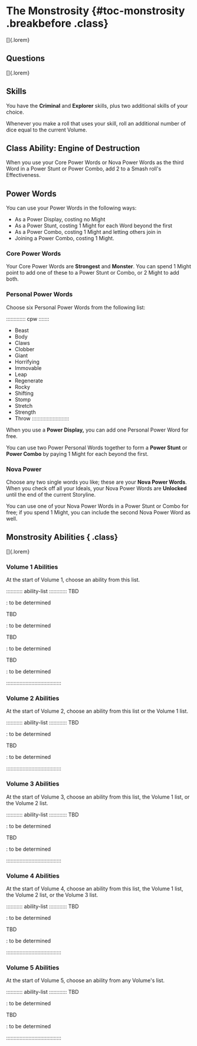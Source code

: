 # The Monstrosity {#toc-monstrosity .breakbefore .class}

[]{.lorem}

## Questions

[]{.lorem}

## Skills

You have the **Criminal** and **Explorer** skills, plus two
additional skills of your choice.

Whenever you make a roll that uses your skill, roll an additional number of 
dice equal to the current Volume.

## Class Ability: Engine of Destruction

When you use your Core Power Words or Nova Power Words as
the third Word in a Power Stunt or Power Combo, add 2 to
a Smash roll's Effectiveness.

## Power Words

You can use your Power Words in the following ways:

- As a Power Display, costing no Might
- As a Power Stunt, costing 1 Might for each Word beyond the first
- As a Power Combo, costing 1 Might and letting others join in
- Joining a Power Combo, costing 1 Might.

### Core Power Words

Your Core Power Words are **Strongest** and **Monster**.
You can spend 1 Might point to add one of these to a Power Stunt or Combo,
or 2 Might to add both.

### Personal Power Words

Choose six Personal Power Words from the following list:

::::::::::::: cpw :::::::
- Beast
- Body
- Claws
- Clobber
- Giant
- Horrifying
- Immovable
- Leap
- Regenerate
- Rocky
- Shifting
- Stomp
- Stretch
- Strength
- Throw
:::::::::::::::::::::::::

When you use a **Power Display,** you can add one Personal Power Word for free.

You can use two Power Personal Words together to form a **Power Stunt** or **Power Combo**
by paying 1 Might for each beyond the first.

### Nova Power

Choose any two single words you like; these are your **Nova Power Words**.
When you check off all your Ideals, your Nova Power Words are **Unlocked**
until the end of the current Storyline.

You can use one of your Nova Power Words in a Power Stunt or Combo for free; if you spend
1 Might, you can include the second Nova Power Word as well.

## Monstrosity Abilities {  .class}

[]{.lorem}

### Volume 1 Abilities

At the start of Volume 1, choose an ability from this list.

::::::::::: ability-list ::::::::::::
TBD

:   to be determined

TBD

:   to be determined

TBD

:   to be determined


TBD

:   to be determined

:::::::::::::::::::::::::::::::::::::

### Volume 2 Abilities

At the start of Volume 2, choose an ability from this list or the Volume 1 list.

::::::::::: ability-list ::::::::::::
TBD

:   to be determined

TBD

:   to be determined

:::::::::::::::::::::::::::::::::::::

### Volume 3 Abilities

At the start of Volume 3, choose an ability from this list, the Volume 1 list, or the Volume 2 list.

::::::::::: ability-list ::::::::::::
TBD

:   to be determined

TBD

:   to be determined

:::::::::::::::::::::::::::::::::::::

### Volume 4 Abilities

At the start of Volume 4, choose an ability from this list, the Volume 1 list, the Volume 2 list, or the Volume 3 list.

::::::::::: ability-list ::::::::::::
TBD

:   to be determined

TBD

:   to be determined

:::::::::::::::::::::::::::::::::::::

### Volume 5 Abilities

At the start of Volume 5, choose an ability from any Volume's list.

::::::::::: ability-list ::::::::::::
TBD

:   to be determined

TBD

:   to be determined

:::::::::::::::::::::::::::::::::::::

